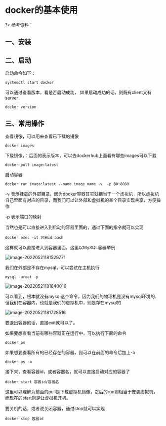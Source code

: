 # docker的基本使用

?> 参考资料：

## 一、安装



## 二、启动

启动命令如下：

```shell
systemctl start docker
```

可以通过查看版本，看是否启动成功， 如果启动成功的话，则既有client又有server

```shell
docker version
```

## 三、常用操作

查看镜像，可以用来查看已下载的镜像

```shell
docker images
```

下载镜像，：后面的表示版本，可以去dockerhub上面看有哪些images可以下载

```
docker pull image:latest
```

启动容器

```
docker run image:latest --name image_name -v  -p 80:8080
```

-v 表示挂载的外部目录，因为docker容器其实就相当于一个虚拟机，所以虚拟机自己里面有对应的目录，而我们可以让外部和虚拟机的某个目录实现共享，方便操作

-p 表示端口的映射

当然也是可以直接进入到启动的容器里面的，通过下面的指令就可以实现

```
docker exec -it 容器id bash
```

这样就可以直接进入到容器里面，这里以MySQL容器举例

![image-20220521181529771](https://cdn.jsdelivr.net/gh/ceresopa/img/imgimage-20220521181529771.png)

我们在外部是不存在mysql，可以尝试在主机执行

```shell
mysql -uroot -p
```

![image-20220521181640016](https://cdn.jsdelivr.net/gh/ceresopa/img/imgimage-20220521181640016.png)

可以看到，根本就没有mysql这个命令，因为我们的物理机是没有mysql环境的，但我们在容器内，也就是我们的虚拟机中，则是存在mysql的

![image-20220521181728516](https://cdn.jsdelivr.net/gh/ceresopa/img/imgimage-20220521181728516.png)

要退出容器的话，直接exit就可以了。

如果要想查看当前有哪些容器正在运行中，可以执行下面的命令

```shell
docker ps
```

如果想要查看所有的已经存在的容器，则可以在前面的命令后加上-a

```shell
docker ps -a
```

接下来，查看容器id，或者容器名，就可以直接启动对应的容器了

```shell
docker start 容器id/容器名
```

这里可以理解为前面的pull是下载虚拟机镜像，之后的run则相当于安装虚拟机，而现在的start则是让虚拟机开机。

要关机的话，或者说关闭容器，通过stop就可以实现

```shell
docker stop 容器id
```

